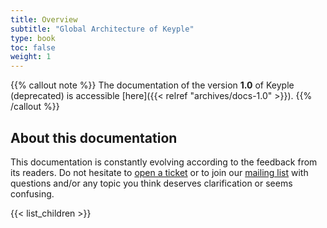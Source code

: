 ```yaml
---
title: Overview
subtitle: "Global Architecture of Keyple"
type: book
toc: false
weight: 1
---
```


{{% callout note %}}
The documentation of the version **1.0** of Keyple (deprecated) is accessible [here]({{< relref "archives/docs-1.0" >}}).
{{% /callout %}}

## About this documentation

This documentation is constantly evolving according to the feedback from its readers. Do not hesitate to [open a ticket](https://github.com/eclipse/keyple-website/issues) or to join our [mailing list](https://accounts.eclipse.org/mailing-list/keyple-dev) with questions and/or any topic you think deserves clarification or seems confusing.

{{< list_children >}}